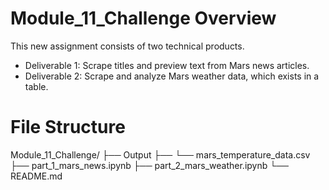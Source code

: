 # Module_11_Challenge Overview
This new assignment consists of two technical products.
- Deliverable 1: Scrape titles and preview text from Mars news articles.
- Deliverable 2: Scrape and analyze Mars weather data, which exists in a table.
  
# File Structure
Module_11_Challenge/
├── Output
├── └── mars_temperature_data.csv
├── part_1_mars_news.ipynb
├── part_2_mars_weather.ipynb
└── README.md
